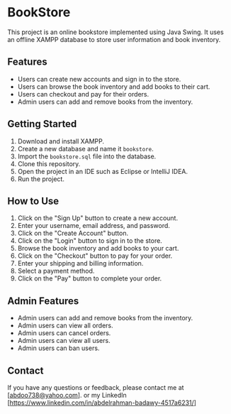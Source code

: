 # BookStore

This project is an online bookstore implemented using Java Swing. It uses an offline XAMPP database to store user information and book inventory.

## Features

* Users can create new accounts and sign in to the store.
* Users can browse the book inventory and add books to their cart.
* Users can checkout and pay for their orders.
* Admin users can add and remove books from the inventory.

## Getting Started

1. Download and install XAMPP.
2. Create a new database and name it `bookstore`.
3. Import the `bookstore.sql` file into the database.
4. Clone this repository.
5. Open the project in an IDE such as Eclipse or IntelliJ IDEA.
6. Run the project.

## How to Use

1. Click on the "Sign Up" button to create a new account.
2. Enter your username, email address, and password.
3. Click on the "Create Account" button.
4. Click on the "Login" button to sign in to the store.
5. Browse the book inventory and add books to your cart.
6. Click on the "Checkout" button to pay for your order.
7. Enter your shipping and billing information.
8. Select a payment method.
9. Click on the "Pay" button to complete your order.

## Admin Features

* Admin users can add and remove books from the inventory.
* Admin users can view all orders.
* Admin users can cancel orders.
* Admin users can view all users.
* Admin users can ban users.

## Contact

If you have any questions or feedback, please contact me at [abdoo738@yahoo.com].
or my LinkedIn [https://www.linkedin.com/in/abdelrahman-badawy-4517a6231/]
